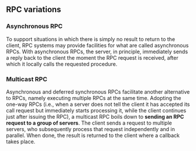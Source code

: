 ## RPC variations

### Asynchronous RPC

To support situations in which there is simply no result to return to the client, RPC systems may provide facilities for what are called asynchronous RPCs. With asynchronous RPCs, the server, in principle, immediately sends a reply back to the client the moment the RPC request is received, after which it locally calls the requested procedure.

### Multicast RPC

Asynchronous and deferred synchronous RPCs facilitate another alternative to RPCs, namely executing multiple RPCs at the same time. Adopting the one-way RPCs (i.e., when a server does not tell the client it has accepted its call request but immediately starts processing it, while the client continues just after issuing the RPC), a multicast RPC boils down to **sending an RPC request to a group of servers**. The client sends a request to multiple servers, who subsequently process that request independently and in parallel. When done, the result is returned to the client where a callback takes place.
